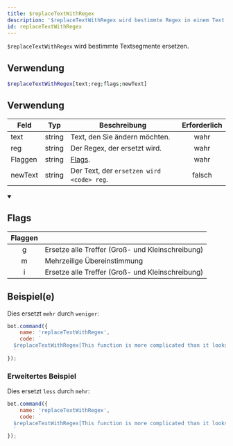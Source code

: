 ```yaml
---
title: $replaceTextWithRegex
description: '$replaceTextWithRegex wird bestimmte Regex in einem Text ersetzen. Das funktioniert ähnlich wie $replaceText.'
id: replaceTextWithRegex
---
```


`$replaceTextWithRegex` wird bestimmte Textsegmente ersetzen.

## Verwendung

```php
$replaceTextWithRegex[text;reg;flags;newText]
```

## Verwendung

| Feld    | Typ    | Beschreibung                                 | Erforderlich |
| ------- | ------ | -------------------------------------------- |:------------:|
| text    | string | Text, den Sie ändern möchten.                |     wahr     |
| reg     | string | Der Regex, der ersetzt wird.                 |     wahr     |
| Flaggen | string | [Flags](#flags).                             |     wahr     |
| newText | string | Der Text, der `ersetzen wird <code> reg`. |    falsch    |

<details open>
  <summary><h2> Flags </h2></summary>

| Flaggen |                                                  |
|:-------:| ------------------------------------------------ |
|    g    | Ersetze alle Treffer (Groß- und Kleinschreibung) |
|    m    | Mehrzeilige Übereinstimmung                      |
|    i    | Ersetze alle Treffer (Groß- und Kleinschreibung) |

</details>

## Beispiel(e)

Dies ersetzt `mehr` durch `weniger`:

```javascript
bot.command({
    name: 'replaceTextWithRegex',
    code: `
  $replaceTextWithRegex[This function is more complicated than it looks.;more;g;less]
  `
});  
```

### Erweitertes Beispiel

Dies ersetzt `less` durch `mehr`:

```javascript
bot.command({
    name: 'replaceTextWithRegex',
    code: `
  $replaceTextWithRegex[This function is more complicated than it looks.;lESs;i;more]
  `
});  
```